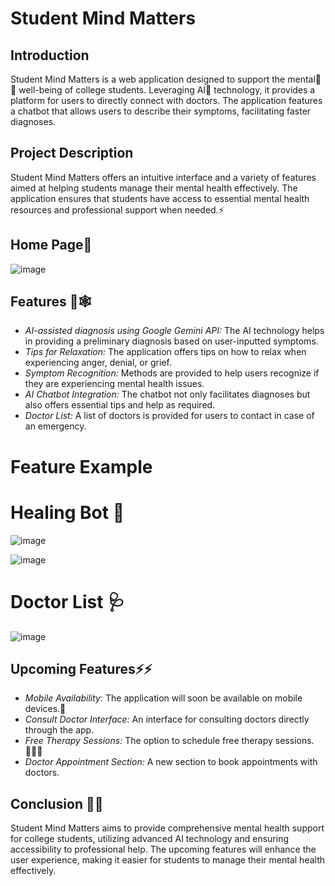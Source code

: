 # Student Mind Matters

## Introduction
Student Mind Matters is a web application designed to support the mental🧠🌿 well-being of college students. Leveraging AI🤖 technology, it provides a platform for users to directly connect with doctors. The application features a chatbot that allows users to describe their symptoms, facilitating faster diagnoses.

## Project Description
Student Mind Matters offers an intuitive interface and a variety of features aimed at helping students manage their mental health effectively. The application ensures that students have access to essential mental health resources and professional support when needed.⚡


## Home Page🏡
![image](https://github.com/aindrelasaha/studentmindmatters/assets/126545390/2c88610a-f18a-4c55-8b7a-50ab66336a8f)


## Features 🤖🕸️
- *AI-assisted diagnosis using Google Gemini API:* The AI technology helps in providing a preliminary diagnosis based on user-inputted symptoms.
- *Tips for Relaxation:* The application offers tips on how to relax when experiencing anger, denial, or grief.
- *Symptom Recognition:* Methods are provided to help users recognize if they are experiencing mental health issues.
- *AI Chatbot Integration:* The chatbot not only facilitates diagnoses but also offers essential tips and help as required.
- *Doctor List:* A list of doctors is provided for users to contact in case of an emergency.


# Feature Example

# Healing Bot 🤖
![image](https://github.com/aindrelasaha/studentmindmatters/assets/126545390/a19fff8f-3a03-4df0-ba6f-840a7d308b14)

![image](https://github.com/aindrelasaha/studentmindmatters/assets/126545390/ccbe0a88-7ceb-4c74-9b6f-b57887209f52)


# Doctor List 🩺
![image](https://github.com/aindrelasaha/studentmindmatters/assets/126545390/7fc0fc6c-c2b1-43f6-afbb-ec02c9c1531a)


## Upcoming Features⚡⚡
- *Mobile Availability:* The application will soon be available on mobile devices.📱
- *Consult Doctor Interface:* An interface for consulting doctors directly through the app.
- *Free Therapy Sessions:* The option to schedule free therapy sessions.👩🏼‍⚕️
- *Doctor Appointment Section:* A new section to book appointments with doctors.



## Conclusion 👋🏼
Student Mind Matters aims to provide comprehensive mental health support for college students, utilizing advanced AI technology and ensuring accessibility to professional help. The upcoming features will enhance the user experience, making it easier for students to manage their mental health effectively.
